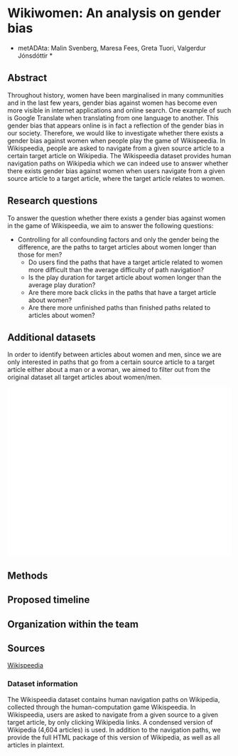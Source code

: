 # Wikiwomen: An analysis on gender bias
* metADAta: Malin Svenberg, Maresa Fees, Greta Tuori, Valgerdur Jónsdóttir *

## Abstract
Throughout history, women have been marginalised in many communities and in the last few years, gender bias against women has become even more visible in internet applications and online search. One example of such is Google Translate when translating from one language to another. This gender bias that appears online is in fact a reflection of the gender bias in our society. Therefore, we would like to investigate whether there exists a gender bias against women when people play the game of Wikispeedia. In Wikispeedia, people are asked to navigate from a given source article to a certain target article on Wikipedia. The Wikispeedia dataset provides human navigation paths on Wikipedia which we can indeed use to answer whether there exists gender bias against women when users navigate from a given source article to a target article, where the target article relates to women.

## Research questions
To answer the question whether there exists a gender bias against women in the game of Wikispeedia, we aim to answer the following questions:
- Controlling for all confounding factors and only the gender being the difference, are the paths to target articles about women longer than those for men?
    - Do users find the paths that have a target article related to women more difficult than the average difficulty of path navigation? 
    - Is the play duration for target article about women longer than the average play duration?
    - Are there more back clicks in the paths that have a target article about women? 
    - Are there more unfinished paths than finished paths related to articles about women?

## Additional datasets
In order to identify between articles about women and men, since we are only interested in paths that go from a certain source article to a target article either about a man or a woman, we aimed to filter out from the original dataset all target articles about women/men. 

![My Image](images/figure1.jpg)


## Methods

## Proposed timeline

## Organization within the team

## Sources
[Wikispeedia](https://snap.stanford.edu/data/wikispeedia.html)


### Dataset information
The Wikispeedia dataset contains human navigation paths on Wikipedia, collected through the human-computation game Wikispeedia. In Wikispeedia, users are asked to navigate from a given source to a given target article, by only clicking Wikipedia links. A condensed version of Wikipedia (4,604 articles) is used. In addition to the navigation paths, we provide the full HTML package of this version of Wikipedia, as well as all articles in plaintext.

